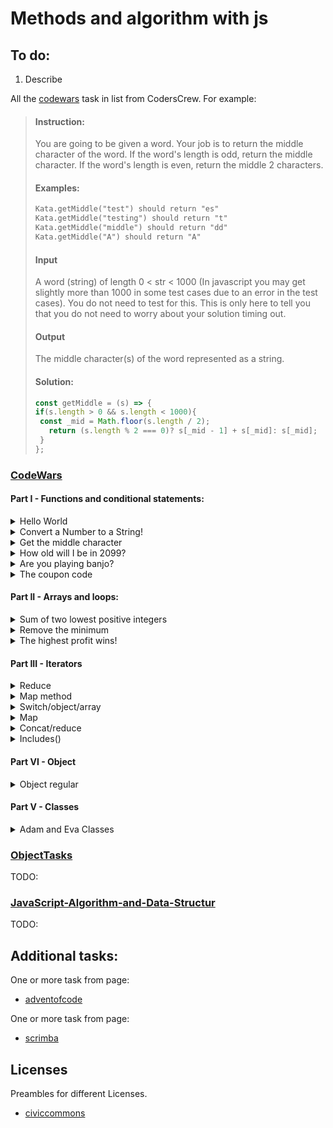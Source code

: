 # Methods and algorithm with js

## To do:
1) Describe

All the [codewars](https://www.codewars.com/) task in list from CodersCrew. For example:
  > #### Instruction:
  > You are going to be given a word. Your job is to return the middle 
  > character of the word. If the word's length is odd, return the middle character.
  > If the word's length is even, return the middle 2 characters.
  >
  > #### Examples:
  > ```txt
  > Kata.getMiddle("test") should return "es"
  > Kata.getMiddle("testing") should return "t"
  > Kata.getMiddle("middle") should return "dd"
  > Kata.getMiddle("A") should return "A"
  > ```
  >
  > #### Input
  > A word (string) of length 0 < str < 1000
  > (In javascript you may get slightly more than 1000 in some test cases due to an error in the test cases).
  > You do not need to test for this. This is only here to tell you that you do not need to worry about
  your solution timing out.
  >
  > #### Output
  > The middle character(s) of the word represented as a string.
  >
  > #### Solution:
  > ```javascript
  > const getMiddle = (s) => {
  > if(s.length > 0 && s.length < 1000){
  >  const _mid = Math.floor(s.length / 2);
  >    return (s.length % 2 === 0)? s[_mid - 1] + s[_mid]: s[_mid];
  >  }
  > };
  > ```
### [CodeWars](https://www.codewars.com/)
  #### Part I - Functions and conditional statements:
  
  <details>
    <summary>Hello World</summary>

  - ### Instruction

  > Make a simple function called greet that returns the most-famous "hello world!".
  >
  > - Style Points
  > - Sure, this is about as easy as it gets.
  >   But how clever can you be to create the most creative hello world you can think of?
  >   What is a "hello world" solution you would want to show your friends?
  
  - ### Solution
  
    ### Classic
    ```javascript
    const greet = () => {
      return "hello world!";
    };
    ```
    ### Short
    ```javascript
    const greet = () => "hello world!";
    ```
    #### Description:
    > TODO:
    
  </details>
  <details>
    <summary>Convert a Number to a String!</summary>
  
  - ### Instruction

    > We need a function that can transform a number into a string.
    > What ways of achieving this do you know?
    >
    > #### Examples
    >
    > - numberToString(123); //returns '123';
    > - numberToString(999); //returns '999';

  - ### Solution:
    #### Classic
    ```javascript
    const numberToString = num => {
         return num.toString();
    };
    ```
    #### Short
    ```javascript
    const numberToString = num => num.toString();
    ```
    #### Description:
    > TODO:
    
  </details>
  <details>
    <summary>Get the middle character</summary>
  
  - ### Instruction
    > You are going to be given a word. Your job is to return the middle character of the word.
    > If the word's length is odd, return the middle character. If the word's 
    length is even, return the middle 2 characters.
    >
    > #### Examples:
    >
    > ```txt
    > Kata.getMiddle("test") should return "es"
    > Kata.getMiddle("testing") should return "t"
    > Kata.getMiddle("middle") should return "dd"
    > Kata.getMiddle("A") should return "A"
    > ```
    > 
    > #### Input:
    > 
    > A word `(string)` of length `0 < str < 1000` (In javascript you may get slightly more 
    > than `1000` in some test cases due to an error in the test cases). 
    > You do not need to test for this. This is only here to tell 
    you that you do not need to worry about your solution timing out.
    >
    > #### Output:
    > 
    > The middle character(s) of the word represented as a string.
  - ### Solution:
    #### Classic:
    ```javascript
      const getMiddle = (s) => {
        if(s.length > 0 && s.length < 1000){
          const _p = (s.length % 2 === 0)? true: false;
          if(_p){
            const _id = s.length/2 - 1;
            return s[_id] + s[_id+1];
          } else {
              const _id = (s.length-1)/2;
              return s[_id];
          }
        }
      };
    ```
    #### Short:
    ```javascript
      const getMiddle = (s) => {
        if(s.length > 0 && s.length < 1000){
          const _mid = Math.floor(s.length / 2);
          return (s.length % 2 === 0)? s[_mid - 1] + s[_mid]: s[_mid];
        }
      };
    ```
    #### Description:
    > TODO:
    
  </details>
  <details>
    <summary>How old will I be in 2099?</summary>
  
  - ### Instruction:
    > Philip's just turned four and he wants to know how old he will be in various 
    years in the future such as 2090 or 3044. 
    > His parents can't keep up calculating this so they've begged you to help them
    out by writing a programme that can answer Philip's endless questions.
    > 
    > Your task is to write a function that takes two parameters: the year of birth 
    and the year to count years in relation to.
    > As Philip is getting more curious every day he may soon want to know how many 
    years it was until he would be born, so your function needs to work with both dates in the future and in the past.
    > 
    > Provide output in this format: For dates in the future: 
    > `"You are ... year(s) old."` 
    For dates in the past: `"You will be born in ... year(s)."` 
    > If the year of birth equals the year requested return: `"You were born this very year!"`
    > 
    > "..." are to be replaced by the number, followed and proceeded by a single space.
    > Mind that you need to account for both "year" and "years", depending on the result.
  - ### Solution:
    ```javascript
      const  calculateAge = (w1, w2) => {
        const age = w2 - w1;
        if (age === 0) return `You were born this very year!`;
          return (age > 0)?
            `You are ${age} year${age>1?'s':''} old.`:
            `You will be born in ${-age} year${-age>1?'s':''}.`;
      };
    ```
    #### Description:
      > TODO:
  </details>
  <details>
    <summary>Are you playing banjo?</summary>
  
  - ### Instruction:
    > Create a function which answers the question "Are you playing banjo?".
    If your name starts with the letter "R" or lower case "r", you are playing banjo!
    > 
    > The function takes a name as its only argument, and returns one of the following strings:
    > 
    > #### Examples:
    > ```javascript
    > name + " plays banjo" 
    > name + " does not play banjo"
    > ```
    > 
    > Names given are always valid strings.
  - ### Solution:
    ```javascript
      const areYouPlayingBanjo = name => {
          return (name[0].toUpperCase() ==="R")?
                `${name} plays banjo`:
                `${name} does not play banjo`;
      }
    ```
    #### Description:
      > TODO:
  
  </details>
  <details>
    <summary>The coupon code</summary>
  
  - ### Instruction:
    > #### Story:
    > 
    > Your online store likes to give out coupons for special occasions.
    Some customers try to cheat the system by entering invalid codes or using expired coupons.
    > 
    > #### Task:
    > 
    > Your mission:
    > Write a function called `checkCoupon` which verifies that a coupon code is valid and not expired.
    >
    > A coupon is no more valid on the day `AFTER` the expiration date. 
    > All dates will be passed as strings in this format: `"MONTH DATE, YEAR"`.
    > 
    > #### Examples:
    >
    > ```javascript
    >   checkCoupon("123", "123", "July 9, 2015", "July 9, 2015")  ===  true
    >   checkCoupon("123", "123", "July 9, 2015", "July 2, 2015")  ===  false
    > ```
  - ### Solution:
    #### Classic
    ```javascript
      const checkCoupon = (enteredCode, correctCode, currentDate, expirationDate) => {
        const months = [
          "January", "February", "March", "April", "May",
          "June", "July", "August", "September", "October",
          "November", "December"];
    
        if (enteredCode === correctCode){
          const [_cmonth_day, _cyear] = currentDate.split(',');
          const [_emonth_day, _eyear] = expirationDate.split(',');
          if(Number(_cyear) <= Number(_eyear)){
              let [_cmonth, _cday] = _cmonth_day.split(' ');
              let [_emonth, _eday] = _emonth_day.split(' ');
              _cmonth = months.indexOf(_cmonth);
              _emonth = months.indexOf(_emonth);
              if(_cmonth < _emonth){
                  return true;
              } else if(_cmonth === _emonth) {
                return (Number(_cday) <= Number(_eday))? true: false;
              } else return false;
          } else return false;
      } else return false;
    };
    ```
    ### Short:
    ```javascript
      const checkCoupon = (enteredCode, correctCode, currentDate, expirationDate) => {
          return enteredCode === correctCode && Date.parse(expirationDate) >= Date.parse(currentDate);
      };
    ```
    #### Description:
      > `Classic` version it does not take into account any date notation other than: `Month day, year`
      > So this Version is incorrect/bad.
      
  </details>
  
  #### Part II - Arrays and loops:
  
  <details>
    <summary>Sum of two lowest positive integers</summary>
  
  - ### Instruction
    > Create a function that returns the sum of the two lowest positive numbers 
    given an array of minimum `4` positive integers. 
    > No floats or non-positive integers will be passed.
    >
    > For example, when an array is passed like `[19, 5, 42, 2, 77]`, the output should be `7`.
    >
    > - #### Example:
    > ```txt
    > [10, 343445353, 3453445, 3453545353453] should return 3453455.
    > ```
  - ### Solution
    #### Classic
    ```javascript
      const sumTwoSmallestNumbers = (numbers) => {  
        numbers = numbers.sort((a, b) => a - b);
        numbers = numbers.slice(0, 2);
        return numbers.reduce((a, b) => a+b);
      }
    ```
    #### Short
    ```javascript
      const sumTwoSmallestNumbers = (numbers) => {  
        return numbers
          .sort((a, b) => a - b)
          .slice(0, 2)
          .reduce((a, b) => a+b);
     }
    ```
    #### Description:
    > TODO:
  
  </details>
  <details>
    <summary>Remove the minimum</summary>
  
  - ### Instruction
    > #### The museum of incredible dull things
    > 
    > The museum of incredible dull things wants to get rid of some exhibitions. 
    > Miriam, the interior architect, comes up with a plan to remove the most boring exhibitions.
    > She gives them a rating, and then removes the one with the lowest rating.
    >
    > However, just as she finished rating all exhibitions, she's off to an important fair,
    > so she asks you to write a program that tells her the ratings of the items after
    > one removed the lowest one. Fair enough.
    >
    > #### Task
    > Given an array of integers, remove the smallest value. Do not mutate the original array/list.
    > If there are multiple elements with the same value, remove the one with a lower index.
    > If you get an empty array/list, return an empty array/list.
    >
    > Don't change the order of the elements that are left.
    > 
    > #### Examples
    > ```javascript
    > removeSmallest([1,2,3,4,5]) = [2,3,4,5]
    > removeSmallest([5,3,2,1,4]) = [5,3,2,4]
    > removeSmallest([2,2,1,2,1]) = [2,2,2,1]
    > ```
  - ### Solution
    #### Clasic
    ```javascript
    const removeSmallest = (numbers) => {
      let v = numbers[0];
      let new_tab = [];
      
      
      for(i=1; i < numbers.length; i++){
        if (v > numbers[i]) {v = numbers[i];}
      }
      
      for(i = 0; i < numbers.length; i++){
        if(i !== numbers.indexOf(v)){
          new_tab.push(numbers[i]);
        }
      }
    return new_tab;
    };
    ```
    #### Short
    ```javascript
      const removeSmallest = (numbers) => {
        let new_tab = [...numbers];
        new_tab.splice(numbers.indexOf(Math.min(...numbers)), 1);
        return new_tab;
      };
    ```
    #### Description:
    > TODO:
    
  </details>
  <details>
    <summary>The highest profit wins!</summary>
  
  - ### Instruction
    > #### Story
    > 
    > Ben has a very simple idea to make some profit: he buys something and sells it again.
    > Of course, this wouldn't give him any profit at all if he was simply to buy and
    > sell it at the same price. Instead, he's going to buy it for the
    lowest possible price and sell it at the highest.
    >
    > #### Task
    >
    > Write a function that returns both the minimum and maximum number of the given list/array.
    > 
    > Examples
    > ```javascript
    > minMax([1,2,3,4,5])   == [1,5]
    > minMax([2334454,5])   == [5, 2334454]
    > minMax([1])           == [1, 1]
    > ```
    >
    > #### Remarks
    >
    > All arrays or lists will always have at least one element, 
    so you don't need to check the length. 
    > Also, your function will always get an array or a list, 
    you don't have to check for `null`, `undefined` or similar.
  
  - ### Solution
    ```javascript
      const minMax = (arr) => {
        return [arr.sort((a, b) => a-b)[0], 
                arr.sort((a, b) => a-b)[arr.length -1]];
      };
    ```
    #### Description:
    > TODO:
    
  </details>
  
  #### Part III - Iterators
  
  <details>
    <summary>Reduce</summary>
  
  - ### Instruction:
    > In this kata you will create a function that takes a list of
    non-negative integers and strings and returns a new list with the strings filtered out.
    > 
    > #### Examples:
    > 
    > ```javascript
    >   filter_list([1,2,'a','b']) == [1,2]
    >   filter_list([1,'a','b',0,15]) == [1,0,15]
    >   filter_list([1,2,'aasf','1','123',123]) == [1,2,123]
    > ```
  
  - ### Solution:
    ```javascript
      const filter_list = (l) => l.filter(l => typeof l == 'number');
    ```
    #### Description:
    > TODO:
    
  </details>
  <details>
    <summary>Map method</summary>
  
  - ### Instruction:
    > The Western Suburbs Croquet Club has two categories of membership, Senior and Open. 
    They would like your help with an application form that will tell prospective members which category they will be placed.
    > 
    > To be a senior, a member must be at least 55 years old and have a handicap greater than 7.
    > In this croquet club, handicaps range from -2 to +26; the better the player the lower the handicap.
    >
    > #### Input:
    > Input will consist of a list of lists containing two items each. 
    Each list contains information for a single potential member. 
    > Information consists of an integer for the person's age and an integer for the person's handicap.
    >
    > Note for F#: The input will be of (int list list) which is a List<List>
    >
    > #### Example Input:
    > 
    > ```javascript
    > [[18, 20],[45, 2],[61, 12],[37, 6],[21, 21],[78, 9]]
    > ```
    > #### Output
    > 
    > Output will consist of a list of string values (in Haskell: Open or Senior)
    > stating whether the respective member is to be placed in the senior or open category.
    > 
    > #### Example Output:
    > ```javascript
    > ["Open", "Open", "Senior", "Open", "Open", "Senior"]
    > ```
  
  - ### Solution
    #### Classic
    ```javascript
      const openOrSenior = data => data.map(d => {
        if(d[0] >= 55 && d[1] > 7) return 'Senior';
          else return 'Open';
      });
    ```
    #### Short
    ```javascript
      const openOrSenior = data => data.map( ([age, v]) => ( age >= 55 && v > 7)? 'Senior': 'Open');
    ```
    #### Description:
    > TODO:
    
  </details>
  <details>
    <summary>Switch/object/array</summary>
  
  - ### Instruction:
    > Complete the function which returns the weekday according to the input number:
    >
    > ```javascript
    > 1 returns "Sunday"
    > 2 returns "Monday"
    > 3 returns "Tuesday"
    > 4 returns "Wednesday"
    > 5 returns "Thursday"
    > 6 returns "Friday"
    > 7 returns "Saturday"
    > ```
    >
    > Otherwise returns `"Wrong, please enter a number between 1 and 7"`
  - ### Solution
    ```javascript
      function whatday(num) { 
        switch(num){
            case 1:
              return "Sunday";
              break;
            case 2:
              return "Monday";
              break;
            case 3:
              return "Tuesday";
              break;
            case 4:
              return "Wednesday";
              break;
            case 5:
              return "Thursday";
              break;
            case 6:
              return "Friday";
              break;
            case 7:
              return "Saturday";
              break;
            default:
              return "Wrong, please enter a number between 1 and 7";
              break;
        }
      }
    ```
    #### Description:
    > TODO:
    
  </details>
  <details>
    <summary>Map</summary>
  
  - ### Instruction:
    > Given an array of integers, return a new array with each value doubled.
    >
    > #### Examples:
    >
    > ```javascript [1, 2, 3] --> [2, 4, 6] ```
    >
    > For the beginner, try to use the `map` method - it comes in very handy quite a lot so is a good one to know.
  - ### Solution
    ```javascript
      const maps = (x) => x.map(i=>i*2);
    ```
    #### Description:
    > TODO:
    
  </details>
  <details>
    <summary>Concat/reduce</summary>
  
  - ### Instruction:
    > I'm new to coding and now I want to get the sum of two arrays...actually the sum
    of all their elements. I'll appreciate for your help.
    > 
    > P.S. Each array includes only integer numbers. Output is a number too.
  - ### Solution
    ```javascript
      const arrayPlusArray = (arr1, arr2) => arr1.concat(arr2).reduce((a, cv) => a + cv);
    ```
    #### Description:
    > TODO:
    
  </details>
  <details>
    <summary>Includes()</summary>
  
  - ### Instruction:
    > You will be given an array `a` and a value `x`.
    All you need to do is check whether the provided array contains the value.
    >
    > Array can contain numbers or strings. `X` can be either.
    >
    > Return `true` if the array contains the `value`, false if not.
  - ### Solution
    ```javascript
      const check = (a, x) => a.includes(x);
    ```
    #### Description:
    > TODO:
  </details>
  
  #### Part VI - Object
  <details>
    <summary>Object regular</summary>
  
  - ### Instruction:
    > Regular Ball Super Ball
    > Create a class Ball.
    >
    > Ball objects should accept one argument for "ball type" when instantiated.
    > 
    > If no arguments are given, ball objects should instantiate with a "ball type" of "regular."
    > ```javascript
    >   ball1 = new Ball();
    >   ball2 = new Ball("super");
    > 
    >   ball1.ballType     //=> "regular"
    >   ball2.ballType     //=> "super"
    > ```
  - ### Solution:
    ```javascript
      function Ball(ballType) {
        this.ballType = (ballType !== undefined)? ballType: "regular";
      };
    ```
    #### Description:
    > TODO:
  </details>
  
  #### Part V - Classes
  <details>
    <summary>Adam and Eva Classes</summary>
  
  - ### Instruction:
    > According to the creation myths of the Abrahamic religions,
    Adam and Eve were the first Humans to wander the Earth.
    >
    > You have to do God's job. The creation method must return an array 
    > of length 2 containing objects (representing `Adam` and `Eve`). 
    > The first object in the array should be an instance of the class `Man`.
    The second should be an instance of the class `Woman`. 
    > Both objects have to be subclasses of `Human`. 
    > Your job is to implement the `Human`, `Man` and `Woman` classes.
    > ```
  - ### Solution:
    ```javascript
     class God{
        static create(){
          return [new Man(), new Woman()];
        }
      }
      
    class Human extends God{
      constructor(){
        super();
      }
    }
    
    class Man extends Human {
      constructor(){
        super();
      }
    }

    class Woman extends Human{
      constructor(){
        super();
      }
    }
    ```
    #### Description:
    > TODO:
  </details>

### [ObjectTasks](https://github.com/kartofelek007/zadania-obiekty)
  TODO:
  
### [JavaScript-Algorithm-and-Data-Structur](https://github.com/trekhleb/javascript-algorithms/blob/master/README.pl-PL.md)
  TODO:
  
## Additional tasks:

One or more task from page:

- [adventofcode](https://adventofcode.com/)

One or more task from page:

- [scrimba](https://scrimba.com/learn/adventcalendar)

## Licenses

Preambles for different Licenses.

- [civiccommons](http://wiki.civiccommons.org/Choosing_a_License/)
